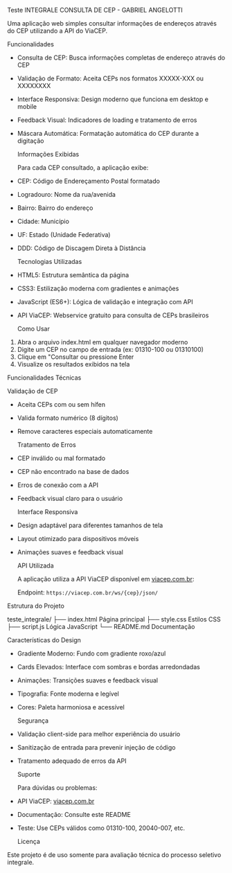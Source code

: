   Teste INTEGRALE CONSULTA DE CEP - GABRIEL ANGELOTTI

  Uma aplicação web simples consultar informações de endereços através do CEP utilizando a API do ViaCEP.

  Funcionalidades

- Consulta de CEP: Busca informações completas de endereço através do CEP
- Validação de Formato: Aceita CEPs nos formatos XXXXX-XXX ou XXXXXXXX
- Interface Responsiva: Design moderno que funciona em desktop e mobile
- Feedback Visual: Indicadores de loading e tratamento de erros
- Máscara Automática: Formatação automática do CEP durante a digitação

  Informações Exibidas

  Para cada CEP consultado, a aplicação exibe:

- CEP: Código de Endereçamento Postal formatado
- Logradouro: Nome da rua/avenida
- Bairro: Bairro do endereço
- Cidade: Município
- UF: Estado (Unidade Federativa)
- DDD: Código de Discagem Direta à Distância

  Tecnologias Utilizadas

- HTML5: Estrutura semântica da página
- CSS3: Estilização moderna com gradientes e animações
- JavaScript (ES6+): Lógica de validação e integração com API
- API ViaCEP: Webservice gratuito para consulta de CEPs brasileiros

  Como Usar

1. Abra o arquivo index.html em qualquer navegador moderno
2. Digite um CEP no campo de entrada (ex: 01310-100 ou 01310100)
3. Clique em "Consultar ou pressione Enter
4. Visualize os resultados exibidos na tela

  Funcionalidades Técnicas

  Validação de CEP
- Aceita CEPs com ou sem hífen
- Valida formato numérico (8 dígitos)
- Remove caracteres especiais automaticamente

  Tratamento de Erros
- CEP inválido ou mal formatado
- CEP não encontrado na base de dados
- Erros de conexão com a API
- Feedback visual claro para o usuário

  Interface Responsiva
- Design adaptável para diferentes tamanhos de tela
- Layout otimizado para dispositivos móveis
- Animações suaves e feedback visual

  API Utilizada

  A aplicação utiliza a API ViaCEP disponível em [viacep.com.br](https://viacep.com.br/):

  Endpoint: `https://viacep.com.br/ws/{cep}/json/`

 Estrutura do Projeto


teste_integrale/
├── index.html           Página principal
├── style.css            Estilos CSS
├── script.js            Lógica JavaScript
└── README.md            Documentação

  Características do Design

- Gradiente Moderno: Fundo com gradiente roxo/azul
- Cards Elevados: Interface com sombras e bordas arredondadas
- Animações: Transições suaves e feedback visual
- Tipografia: Fonte moderna e legível
- Cores: Paleta harmoniosa e acessível

  Segurança

- Validação client-side para melhor experiência do usuário
- Sanitização de entrada para prevenir injeção de código
- Tratamento adequado de erros da API

  Suporte

  Para dúvidas ou problemas:

- API ViaCEP: [viacep.com.br](https://viacep.com.br/)
- Documentação: Consulte este README
- Teste: Use CEPs válidos como 01310-100, 20040-007, etc.

  Licença

Este projeto é de uso somente para avaliação técnica do processo seletivo integrale.

